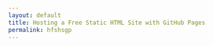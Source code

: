 ```yaml
---
layout: default
title: Hosting a Free Static HTML Site with GitHub Pages
permalink: hfshsgp
---
```

